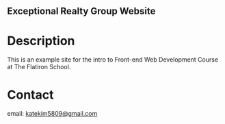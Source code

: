 Exceptional Realty Group Website
---


# Description

This is an example site for the intro to Front-end Web Development Course at The Flatiron School.

# Contact
email: katekim5809@gmail.com

